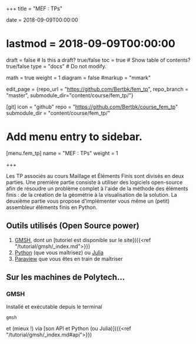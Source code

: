 +++
title = "MEF : TPs"

date = 2018-09-09T00:00:00
# lastmod = 2018-09-09T00:00:00

draft = false  # Is this a draft? true/false
toc = true  # Show table of contents? true/false
type = "docs"  # Do not modify.

math = true
weight = 1
diagram = false
#markup = "mmark"

edit_page = {repo_url = "https://github.com/Bertbk/fem_tp", repo_branch = "master", submodule_dir="content/course/fem_tp/"}

[git]
  icon = "github"
  repo = "https://github.com/Bertbk/course_fem_tp"
  submodule_dir = "content/course/fem_tp/"


# Add menu entry to sidebar.
[menu.fem_tp]
  name = "MEF : TPs"
  weight = 1

+++

Les TP associés au cours Maillage et Éléments Finis sont divisés en deux parties. Une première partie consiste à utiliser des logiciels open-source afin de résoudre un problème complet à l'aide de la méthode des éléments finis : de la création de la géométrie à la visualisation de la solution. La deuxième partie vous propose d'implémenter vous même un (petit) assembleur éléments finis en Python.

## Outils utilisés (Open Source power)

1. [GMSH](https://gmsh.info), dont un [tutoriel est disponible sur le site]({{<ref "/tutorial/gmsh/_index.md">}})
2. [Python](https://www.python.org/) (que vous maîtrisez) ou [Julia](https://julialang.org/)
3. [Paraview](https://www.paraview.org) que vous êtes en train de maîtriser

## Sur les machines de Polytech...

### GMSH

Installé et exécutable depuis le terminal
```
gmsh
```
et (mieux !) via [son API et Python (ou Julia)]({{<ref "/tutorial/gmsh/_index.md#api">}})
